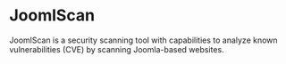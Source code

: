 # JoomlScan
JoomlScan is a security scanning tool with capabilities to analyze known vulnerabilities (CVE) by scanning Joomla-based websites.
